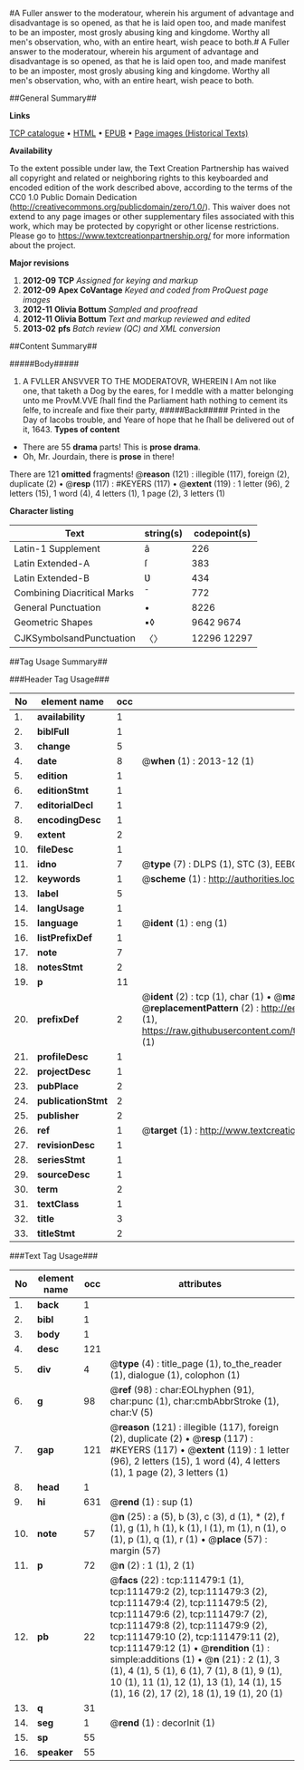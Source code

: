 #A Fuller answer to the moderatour, wherein his argument of advantage and disadvantage is so opened, as that he is laid open too, and made manifest to be an imposter, most grosly abusing king and kingdome. Worthy all men's observation, who, with an entire heart, wish peace to both.#
A Fuller answer to the moderatour, wherein his argument of advantage and disadvantage is so opened, as that he is laid open too, and made manifest to be an imposter, most grosly abusing king and kingdome. Worthy all men's observation, who, with an entire heart, wish peace to both.

##General Summary##

**Links**

[TCP catalogue](http://www.ota.ox.ac.uk/tcp/)  • 
[HTML](http://tei.it.ox.ac.uk/tcp/Texts-HTML/free/A85/A85038.html)  • 
[EPUB](http://tei.it.ox.ac.uk/tcp/Texts-EPUB/free/A85/A85038.epub) • 
[Page images (Historical Texts)](https://historicaltexts.jisc.ac.uk/eebo-99859404e)

**Availability**

To the extent possible under law, the Text Creation Partnership has waived all copyright and related or neighboring rights to this keyboarded and encoded edition of the work described above, according to the terms of the CC0 1.0 Public Domain Dedication (http://creativecommons.org/publicdomain/zero/1.0/). This waiver does not extend to any page images or other supplementary files associated with this work, which may be protected by copyright or other license restrictions. Please go to https://www.textcreationpartnership.org/ for more information about the project.

**Major revisions**

1. __2012-09__ __TCP__ *Assigned for keying and markup*
1. __2012-09__ __Apex CoVantage__ *Keyed and coded from ProQuest page images*
1. __2012-11__ __Olivia Bottum__ *Sampled and proofread*
1. __2012-11__ __Olivia Bottum__ *Text and markup reviewed and edited*
1. __2013-02__ __pfs__ *Batch review (QC) and XML conversion*

##Content Summary##

#####Body#####

1. A FVLLER ANSVVER TO THE MODERATOVR, WHEREIN
I Am not like one, that taketh a Dog by the eares, for I meddle with a matter belonging unto me ProvM.VVE ſhall find the Parliament hath nothing to cement its ſelfe, to increaſe and fixe their party, 
#####Back#####
Printed in the Day of Iacobs trouble, and Yeare of hope that he ſhall be delivered out of it, 1643.
**Types of content**

  * There are 55 **drama** parts! This is **prose drama**.
  * Oh, Mr. Jourdain, there is **prose** in there!

There are 121 **omitted** fragments! 
 @__reason__ (121) : illegible (117), foreign (2), duplicate (2)  •  @__resp__ (117) : #KEYERS (117)  •  @__extent__ (119) : 1 letter (96), 2 letters (15), 1 word (4), 4 letters (1), 1 page (2), 3 letters (1)

**Character listing**


|Text|string(s)|codepoint(s)|
|---|---|---|
|Latin-1 Supplement|â|226|
|Latin Extended-A|ſ|383|
|Latin Extended-B|Ʋ|434|
|Combining             Diacritical Marks|̄|772|
|General Punctuation|•|8226|
|Geometric Shapes|▪◊|9642 9674|
|CJKSymbolsandPunctuation|〈〉|12296 12297|

##Tag Usage Summary##

###Header Tag Usage###

|No|element name|occ|attributes|
|---|---|---|---|
|1.|__availability__|1||
|2.|__biblFull__|1||
|3.|__change__|5||
|4.|__date__|8| @__when__ (1) : 2013-12 (1)|
|5.|__edition__|1||
|6.|__editionStmt__|1||
|7.|__editorialDecl__|1||
|8.|__encodingDesc__|1||
|9.|__extent__|2||
|10.|__fileDesc__|1||
|11.|__idno__|7| @__type__ (7) : DLPS (1), STC (3), EEBO-CITATION (1), PROQUEST (1), VID (1)|
|12.|__keywords__|1| @__scheme__ (1) : http://authorities.loc.gov/ (1)|
|13.|__label__|5||
|14.|__langUsage__|1||
|15.|__language__|1| @__ident__ (1) : eng (1)|
|16.|__listPrefixDef__|1||
|17.|__note__|7||
|18.|__notesStmt__|2||
|19.|__p__|11||
|20.|__prefixDef__|2| @__ident__ (2) : tcp (1), char (1)  •  @__matchPattern__ (2) : ([0-9\-]+):([0-9IVX]+) (1), (.+) (1)  •  @__replacementPattern__ (2) : http://eebo.chadwyck.com/downloadtiff?vid=$1&page=$2 (1), https://raw.githubusercontent.com/textcreationpartnership/Texts/master/tcpchars.xml#$1 (1)|
|21.|__profileDesc__|1||
|22.|__projectDesc__|1||
|23.|__pubPlace__|2||
|24.|__publicationStmt__|2||
|25.|__publisher__|2||
|26.|__ref__|1| @__target__ (1) : http://www.textcreationpartnership.org/docs/. (1)|
|27.|__revisionDesc__|1||
|28.|__seriesStmt__|1||
|29.|__sourceDesc__|1||
|30.|__term__|2||
|31.|__textClass__|1||
|32.|__title__|3||
|33.|__titleStmt__|2||


###Text Tag Usage###

|No|element name|occ|attributes|
|---|---|---|---|
|1.|__back__|1||
|2.|__bibl__|1||
|3.|__body__|1||
|4.|__desc__|121||
|5.|__div__|4| @__type__ (4) : title_page (1), to_the_reader (1), dialogue (1), colophon (1)|
|6.|__g__|98| @__ref__ (98) : char:EOLhyphen (91), char:punc (1), char:cmbAbbrStroke (1), char:V (5)|
|7.|__gap__|121| @__reason__ (121) : illegible (117), foreign (2), duplicate (2)  •  @__resp__ (117) : #KEYERS (117)  •  @__extent__ (119) : 1 letter (96), 2 letters (15), 1 word (4), 4 letters (1), 1 page (2), 3 letters (1)|
|8.|__head__|1||
|9.|__hi__|631| @__rend__ (1) : sup (1)|
|10.|__note__|57| @__n__ (25) : a (5), b (3), c (3), d (1), * (2), f (1), g (1), h (1), k (1), l (1), m (1), n (1), o (1), p (1), q (1), r (1)  •  @__place__ (57) : margin (57)|
|11.|__p__|72| @__n__ (2) : 1 (1), 2 (1)|
|12.|__pb__|22| @__facs__ (22) : tcp:111479:1 (1), tcp:111479:2 (2), tcp:111479:3 (2), tcp:111479:4 (2), tcp:111479:5 (2), tcp:111479:6 (2), tcp:111479:7 (2), tcp:111479:8 (2), tcp:111479:9 (2), tcp:111479:10 (2), tcp:111479:11 (2), tcp:111479:12 (1)  •  @__rendition__ (1) : simple:additions (1)  •  @__n__ (21) : 2 (1), 3 (1), 4 (1), 5 (1), 6 (1), 7 (1), 8 (1), 9 (1), 10 (1), 11 (1), 12 (1), 13 (1), 14 (1), 15 (1), 16 (2), 17 (2), 18 (1), 19 (1), 20 (1)|
|13.|__q__|31||
|14.|__seg__|1| @__rend__ (1) : decorInit (1)|
|15.|__sp__|55||
|16.|__speaker__|55||
